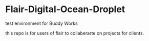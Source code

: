 # Flair-Digital-Ocean-Droplet
test environment for Buddy Works

this repo is for users of flair to collaberarte on projects for clients.
